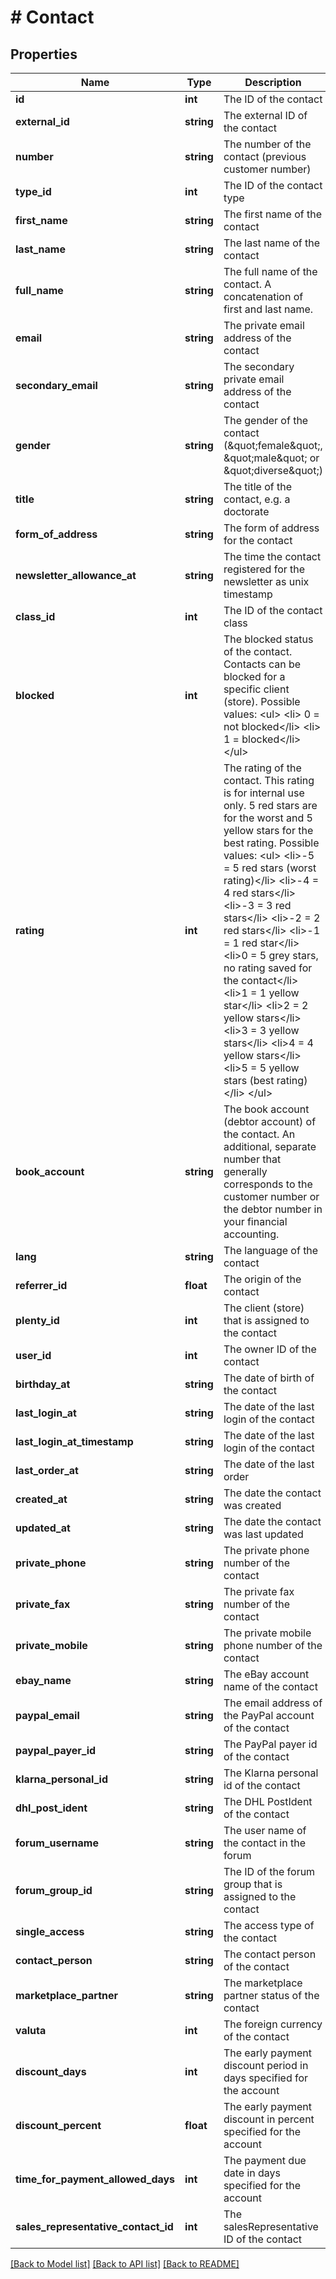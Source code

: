 # # Contact

## Properties

Name | Type | Description | Notes
------------ | ------------- | ------------- | -------------
**id** | **int** | The ID of the contact | [optional] 
**external_id** | **string** | The external ID of the contact | [optional] 
**number** | **string** | The number of the contact (previous customer number) | [optional] 
**type_id** | **int** | The ID of the contact type | [optional] 
**first_name** | **string** | The first name of the contact | [optional] 
**last_name** | **string** | The last name of the contact | [optional] 
**full_name** | **string** | The full name of the contact. A concatenation of first and last name. | [optional] 
**email** | **string** | The private email address of the contact | [optional] 
**secondary_email** | **string** | The secondary private email address of the contact | [optional] 
**gender** | **string** | The gender of the contact (\&quot;female\&quot;, \&quot;male\&quot; or \&quot;diverse\&quot;) | [optional] 
**title** | **string** | The title of the contact, e.g. a doctorate | [optional] 
**form_of_address** | **string** | The form of address for the contact | [optional] 
**newsletter_allowance_at** | **string** | The time the contact registered for the newsletter as unix timestamp | [optional] 
**class_id** | **int** | The ID of the contact class | [optional] 
**blocked** | **int** | The blocked status of the contact. Contacts can be blocked for a specific client (store). Possible values: &lt;ul&gt; &lt;li&gt; 0 &#x3D; not blocked&lt;/li&gt; &lt;li&gt; 1 &#x3D; blocked&lt;/li&gt; &lt;/ul&gt; | [optional] 
**rating** | **int** | The rating of the contact. This rating is for internal use only. 5 red stars are for the worst and 5 yellow stars for the best rating. Possible values: &lt;ul&gt; &lt;li&gt;-5 &#x3D; 5 red stars (worst rating)&lt;/li&gt; &lt;li&gt;-4 &#x3D; 4 red stars&lt;/li&gt; &lt;li&gt;-3 &#x3D; 3 red stars&lt;/li&gt; &lt;li&gt;-2 &#x3D; 2 red stars&lt;/li&gt; &lt;li&gt;-1 &#x3D; 1 red star&lt;/li&gt; &lt;li&gt;0 &#x3D; 5 grey stars, no rating saved for the contact&lt;/li&gt; &lt;li&gt;1 &#x3D; 1 yellow star&lt;/li&gt; &lt;li&gt;2 &#x3D; 2 yellow stars&lt;/li&gt; &lt;li&gt;3 &#x3D; 3 yellow stars&lt;/li&gt; &lt;li&gt;4 &#x3D; 4 yellow stars&lt;/li&gt; &lt;li&gt;5 &#x3D; 5 yellow stars (best rating)&lt;/li&gt; &lt;/ul&gt; | [optional] 
**book_account** | **string** | The book account (debtor account) of the contact. An additional, separate number that generally corresponds to the customer number or the debtor number in your financial accounting. | [optional] 
**lang** | **string** | The language of the contact | [optional] 
**referrer_id** | **float** | The origin of the contact | [optional] 
**plenty_id** | **int** | The client (store) that is assigned to the contact | [optional] 
**user_id** | **int** | The owner ID of the contact | [optional] 
**birthday_at** | **string** | The date of birth of the contact | [optional] 
**last_login_at** | **string** | The date of the last login of the contact | [optional] 
**last_login_at_timestamp** | **string** | The date of the last login of the contact | [optional] 
**last_order_at** | **string** | The date of the last order | [optional] 
**created_at** | **string** | The date the contact was created | [optional] 
**updated_at** | **string** | The date the contact was last updated | [optional] 
**private_phone** | **string** | The private phone number of the contact | [optional] 
**private_fax** | **string** | The private fax number of the contact | [optional] 
**private_mobile** | **string** | The private mobile phone number of the contact | [optional] 
**ebay_name** | **string** | The eBay account name of the contact | [optional] 
**paypal_email** | **string** | The email address of the PayPal account of the contact | [optional] 
**paypal_payer_id** | **string** | The PayPal payer id of the contact | [optional] 
**klarna_personal_id** | **string** | The Klarna personal id of the contact | [optional] 
**dhl_post_ident** | **string** | The DHL PostIdent of the contact | [optional] 
**forum_username** | **string** | The user name of the contact in the forum | [optional] 
**forum_group_id** | **string** | The ID of the forum group that is assigned to the contact | [optional] 
**single_access** | **string** | The access type of the contact | [optional] 
**contact_person** | **string** | The contact person of the contact | [optional] 
**marketplace_partner** | **string** | The marketplace partner status of the contact | [optional] 
**valuta** | **int** | The foreign currency of the contact | [optional] 
**discount_days** | **int** | The early payment discount period in days specified for the account | [optional] 
**discount_percent** | **float** | The early payment discount in percent specified for the account | [optional] 
**time_for_payment_allowed_days** | **int** | The payment due date in days specified for the account | [optional] 
**sales_representative_contact_id** | **int** | The salesRepresentative ID of the contact | [optional] 

[[Back to Model list]](../../README.md#documentation-for-models) [[Back to API list]](../../README.md#documentation-for-api-endpoints) [[Back to README]](../../README.md)


